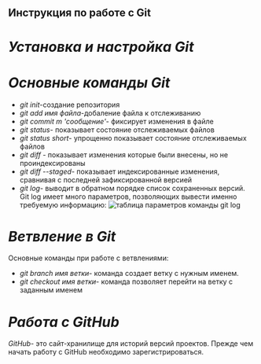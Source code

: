 ## **Инструкция по работе с Git**
# *Установка и настройка Git*
# *Основные команды Git*
* _git init_-создание репозитория 
* _git add имя файла_-добаление файла к отслеживанию
* _git commit m 'сообщение'_- фиксирует изменения в файле 
* _git status_- показывает состояние отслеживаемых файлов
* _git status short_- упрощенно показывает состояние отслеживаемых файлов
* _git diff_ - показывает изменения которые были внесены, но не проиндексированы
* _git diff --staged_- показывает индексированные изменения, сравнивая с последней зафиксированной версией
* _git log_- выводит в обратном порядке список сохраненных версий.
Git log имеет много параметров, позволяющих вывести именно требуемую информацию:
![таблица параметров команды git log](log.jpg)
# *Ветвление в Git*
Основные команды при работе с ветвлениями:
* _git branch имя ветки_- команда создает ветку с нужным именем.
* _git checkout имя ветки_- команда позволяет перейти на ветку с заданным именем
# *Работа с GitHub*
*GitHub*- это сайт-хранилище для историй версий проектов.
Прежде чем начать работу с GitHub необходимо зарегистрироваться.